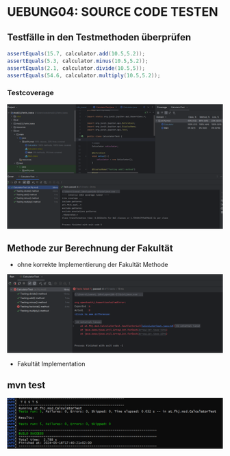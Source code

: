 # UEBUNG04: SOURCE CODE TESTEN

## Testfälle in den Testmethoden überprüfen

```java
assertEquals(15.7, calculator.add(10.5,5.2));
assertEquals(5.3, calculator.minus(10.5,5.2));
assertEquals(2.1, calculator.divide(10.5,5));
assertEquals(54.6, calculator.multiply(10.5,5.2));
```

### Testcoverage
![screenshot](resources\images\ex4_1.png)

## Methode zur Berechnung der Fakultät

- ohne korrekte Implementierung der Fakultät Methode

![screenshot](resources\images\ex4_2.png)

- Fakultät Implementation

## mvn test
![screenshot](resources\images\ex4_3.png)